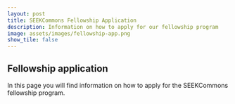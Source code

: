 ```yaml
---
layout: post
title: SEEKCommons Fellowship Application 
description: Information on how to apply for our fellowship program
image: assets/images/fellowship-app.png
show_tile: false
---
```


## Fellowship application

In this page you will find information on how to apply for the SEEKCommons fellowship program.
